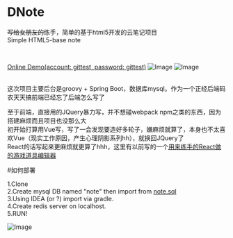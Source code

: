 # DNote
~~写给女朋友的~~练手，简单的基于html5开发的云笔记项目<br>
Simple HTML5-base note

<br>

[Online Demo(account: gittest, password: gittest)](http://note.rpsg.team)
![Image](https://github.com/dingjibang/DNote/tree/master/readme/1.png)
![Image](https://github.com/dingjibang/DNote/tree/master/readme/2.png)

<br>
这次项目主要后台是groovy + Spring Boot，数据库mysql。作为一个正经后端码农天天搞前端已经忘了后端怎么写了

至于前端，直接用的JQuery暴力写，并不想碰webpack npm之类的东西，因为搭建麻烦而且项目也没那么大<br>
初开始打算用Vue写，写了一会发现要造好多轮子，嫌麻烦就算了，本身也不太喜欢Vue（现实工作原因，产生心理阴影系列hh），就换回JQuery了<br>
React的话写起来更麻烦就更算了hhh，这里有以前写的一个[用来练手的React做的游戏道具编辑器](https://github.com/dingjibang/GDX-RPG/tree/master/extension/ItemEditor2)

#如何部署
	
1.Clone<br>
2.Create mysql DB named "note" then import from [note.sql](https://github.com/dingjibang/DNote/tree/master/note.sql)<br>
3.Using IDEA (or ?) import via gradle.<br>
4.Create redis server on localhost.<br>
5.RUN!

![Image](https://github.com/dingjibang/DNote/tree/master/readme/3.png)
